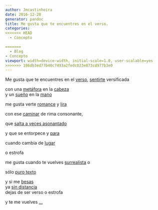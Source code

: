 ```yaml
---
author: Jmcastinheira
date: 2016-12-28
generator: pandoc
title: Me gusta que te encuentres en el verso.
categories:
<<<<<<< HEAD
  - Concepto

=======
  - Blog
- Concepto
viewport: width=device-width, initial-scale=1.0, user-scalable=yes
>>>>>>> 186db3ed77b40c7493a2fedc023e873cd977b3e0
---
```




<div>

Me gusta que te encuentres en el
[verso](http://www.flickr.com/photos/darkframe/442017058/),
[sentirte](http://www.flickr.com/photos/dediosromero/528103821/)
versificada



con una
[metáfora](http://www.flickr.com/photos/enricofede07x/1175265000/) en la
[cabeza](http://www.flickr.com/photos/trebolazul/336525050/)\
y un [sueño](http://www.flickr.com/photos/miquelcer/458572035/) en la
[mano](http://www.flickr.com/photos/skymix/466316629/)

<div>

me gusta verte
[romance](http://es.wikisource.org/wiki/Romance_de_la_Luna%2C_Luna) y
[lira](http://zapaterias.blogspot.com/2005/11/si-de-mi-baja-lira.html)



<div>

con ese [caminar](http://www.flickr.com/photos/anacoreta/112986858/) de
rima consonante,



<div>

que [salta a veces
asonantado](http://www.flickr.com/photos/quiquek/1201619655/)



<div>

y que se entorpece y
[para](http://www.flickr.com/photos/michail/1812599661/)



<div>

cuando cambia de [lugar](http://www.flickr.com/photos/beco/3964311/)



<div>

o estrofa



me gusta cuando te vuelves
[surrealista](http://es.wikipedia.org/wiki/Imagen:Calligramme.jpg) o

<div>

sólo [puro texto](http://www.lorem-ipsum.info/generator3)



y si me [besas](http://www.flickr.com/photos/dusen/1306203891/)\
ya [sin distancia](http://www.flickr.com/photos/vzozaya/2003661573/)\
dejas de ser verso o estrofa

<div>

y te me vuelves
[...](http://www.flickr.com/photos/milesdeestrellas/167910372/)


